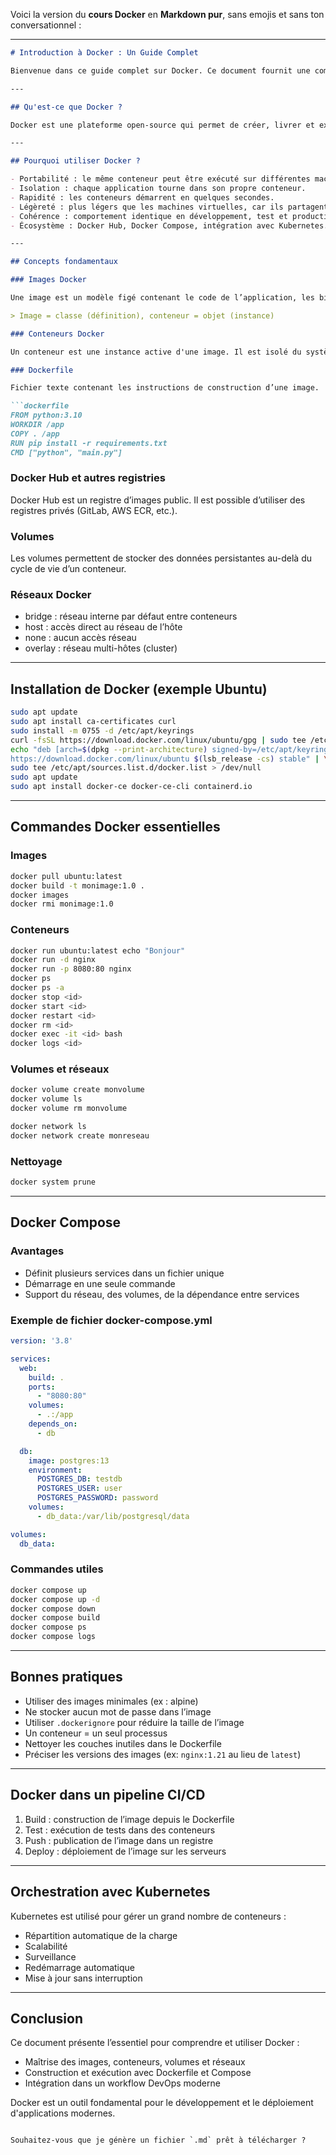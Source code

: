 Voici la version du **cours Docker** en **Markdown pur**, sans emojis et sans ton conversationnel :

---

````markdown
# Introduction à Docker : Un Guide Complet

Bienvenue dans ce guide complet sur Docker. Ce document fournit une compréhension claire et approfondie de Docker, de ses concepts fondamentaux à ses usages pratiques.

---

## Qu'est-ce que Docker ?

Docker est une plateforme open-source qui permet de créer, livrer et exécuter des applications dans des conteneurs. Un conteneur est une unité standard de logiciel qui regroupe le code et toutes ses dépendances pour que l'application s'exécute rapidement et de manière fiable dans n'importe quel environnement.

---

## Pourquoi utiliser Docker ?

- Portabilité : le même conteneur peut être exécuté sur différentes machines sans modifications.
- Isolation : chaque application tourne dans son propre conteneur.
- Rapidité : les conteneurs démarrent en quelques secondes.
- Légèreté : plus légers que les machines virtuelles, car ils partagent le noyau de l’hôte.
- Cohérence : comportement identique en développement, test et production.
- Écosystème : Docker Hub, Docker Compose, intégration avec Kubernetes.

---

## Concepts fondamentaux

### Images Docker

Une image est un modèle figé contenant le code de l’application, les bibliothèques, les dépendances et les fichiers nécessaires à l’exécution.

> Image = classe (définition), conteneur = objet (instance)

### Conteneurs Docker

Un conteneur est une instance active d'une image. Il est isolé du système d’exploitation hôte mais partage le noyau.

### Dockerfile

Fichier texte contenant les instructions de construction d’une image.

```dockerfile
FROM python:3.10
WORKDIR /app
COPY . /app
RUN pip install -r requirements.txt
CMD ["python", "main.py"]
````

### Docker Hub et autres registries

Docker Hub est un registre d’images public. Il est possible d’utiliser des registres privés (GitLab, AWS ECR, etc.).

### Volumes

Les volumes permettent de stocker des données persistantes au-delà du cycle de vie d’un conteneur.

### Réseaux Docker

* bridge : réseau interne par défaut entre conteneurs
* host : accès direct au réseau de l’hôte
* none : aucun accès réseau
* overlay : réseau multi-hôtes (cluster)

---

## Installation de Docker (exemple Ubuntu)

```bash
sudo apt update
sudo apt install ca-certificates curl
sudo install -m 0755 -d /etc/apt/keyrings
curl -fsSL https://download.docker.com/linux/ubuntu/gpg | sudo tee /etc/apt/keyrings/docker.asc > /dev/null
echo "deb [arch=$(dpkg --print-architecture) signed-by=/etc/apt/keyrings/docker.asc] \
https://download.docker.com/linux/ubuntu $(lsb_release -cs) stable" | \
sudo tee /etc/apt/sources.list.d/docker.list > /dev/null
sudo apt update
sudo apt install docker-ce docker-ce-cli containerd.io
```

---

## Commandes Docker essentielles

### Images

```bash
docker pull ubuntu:latest
docker build -t monimage:1.0 .
docker images
docker rmi monimage:1.0
```

### Conteneurs

```bash
docker run ubuntu:latest echo "Bonjour"
docker run -d nginx
docker run -p 8080:80 nginx
docker ps
docker ps -a
docker stop <id>
docker start <id>
docker restart <id>
docker rm <id>
docker exec -it <id> bash
docker logs <id>
```

### Volumes et réseaux

```bash
docker volume create monvolume
docker volume ls
docker volume rm monvolume

docker network ls
docker network create monreseau
```

### Nettoyage

```bash
docker system prune
```

---

## Docker Compose

### Avantages

* Définit plusieurs services dans un fichier unique
* Démarrage en une seule commande
* Support du réseau, des volumes, de la dépendance entre services

### Exemple de fichier docker-compose.yml

```yaml
version: '3.8'

services:
  web:
    build: .
    ports:
      - "8080:80"
    volumes:
      - .:/app
    depends_on:
      - db

  db:
    image: postgres:13
    environment:
      POSTGRES_DB: testdb
      POSTGRES_USER: user
      POSTGRES_PASSWORD: password
    volumes:
      - db_data:/var/lib/postgresql/data

volumes:
  db_data:
```

### Commandes utiles

```bash
docker compose up
docker compose up -d
docker compose down
docker compose build
docker compose ps
docker compose logs
```

---

## Bonnes pratiques

* Utiliser des images minimales (ex : alpine)
* Ne stocker aucun mot de passe dans l’image
* Utiliser `.dockerignore` pour réduire la taille de l’image
* Un conteneur = un seul processus
* Nettoyer les couches inutiles dans le Dockerfile
* Préciser les versions des images (ex: `nginx:1.21` au lieu de `latest`)

---

## Docker dans un pipeline CI/CD

1. Build : construction de l’image depuis le Dockerfile
2. Test : exécution de tests dans des conteneurs
3. Push : publication de l’image dans un registre
4. Deploy : déploiement de l’image sur les serveurs

---

## Orchestration avec Kubernetes

Kubernetes est utilisé pour gérer un grand nombre de conteneurs :

* Répartition automatique de la charge
* Scalabilité
* Surveillance
* Redémarrage automatique
* Mise à jour sans interruption

---

## Conclusion

Ce document présente l’essentiel pour comprendre et utiliser Docker :

* Maîtrise des images, conteneurs, volumes et réseaux
* Construction et exécution avec Dockerfile et Compose
* Intégration dans un workflow DevOps moderne

Docker est un outil fondamental pour le développement et le déploiement d'applications modernes.

```

Souhaitez-vous que je génère un fichier `.md` prêt à télécharger ?
```
